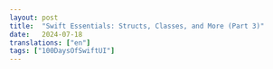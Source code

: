```yaml
---
layout: post
title:  "Swift Essentials: Structs, Classes, and More (Part 3)"
date:   2024-07-18
translations: ["en"]
tags: ["100DaysOfSwiftUI"]
---
```

